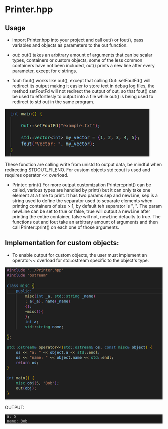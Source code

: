 # Printer.hpp

## Usage

  - import Printer.hpp into your project and call out() or fout(), pass variables and objects as parameters to the out function.
  
  - out:
  out() takes an arbitrary amount of arguments that can be scalar types, containers or custom objects, some of the less common containers have not been included, out() prints a new line after every parameter, except for c strings.
  
  - fout:
  fout() works like out(), except that calling Out::setFoutFd() will redirect its output making it easier to store text in debug log files, the method setFoutFd will not redirect the output of out, so that fout() can be used to effortlesly to output into a file while out() is being used to redirect to std out in the same program.

![alt text](imgs/setFoutFd.png)

  These function are calling write from unistd to output data, be mindful when redirecting STDOUT_FILENO.
  For custom objects std::cout is used and requires operator << overload.

  - Printer::print()
  For more output customization Printer::print() can be called, various types are handled by print() but it can only take one element at a time to print. It has two params sep and newLine, sep is a string used to define the separator used to separate elements when printing containers of size > 1, by default teh separator is ", ". The param newLine can be set to true or false, true will output a newLine after printing the entire container, false will not, newLine defaults to true. The functions out and fout take an arbitrary amount of arguments and then call Printer::print() on each one of those arguments.

## Implementation for custom objects:

- To enable output for custom objects, the user must implement an operator<< overload for std::ostream specific to the object's type.

![alt text](imgs/custom_object.png)

OUTPUT:

![alt text](imgs/custom_object_result.png)

